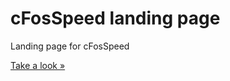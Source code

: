 cFosSpeed landing page
======================

Landing page for cFosSpeed

[Take a look »](http://www.cfos.de/ru/cfosspeed-landing/)